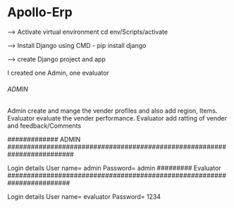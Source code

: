 # Apollo-Erp
--> Activate virtual environment cd env/Scripts/activate

--> Install Django using CMD - pip install django

--> create Django project and app

I created one Admin, one evaluator

######  ADMIN ####

Admin create and mange the vender profiles and also add region, Items.
Evaluator evaluate the vender performance. Evaluator add ratting of vender and feedback/Comments

#############  ADMIN  #########################################################################

Login details 
  User name= admin
  Password= admin
 ######### Evaluator ########################################################################
 
Login details 
  User name= evaluator
  Password= 1234

